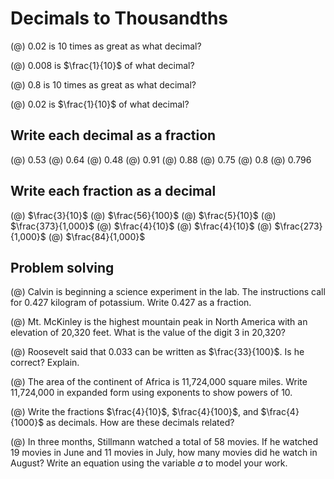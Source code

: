 # Decimals to Thousandths

(@) 0.02 is 10 times as great as what decimal?

(@) 0.008 is $\frac{1}{10}$ of what decimal?

(@) 0.8 is 10 times as great as what decimal?

(@) 0.02 is $\frac{1}{10}$ of what decimal?

## Write each decimal as a fraction


(@) 0.53
(@) 0.64
(@) 0.48
(@) 0.91
(@) 0.88
(@) 0.75
(@) 0.8
(@) 0.796

## Write each fraction as a decimal


(@) $\frac{3}{10}$
(@) $\frac{56}{100}$
(@) $\frac{5}{10}$
(@) $\frac{373}{1,000}$
(@) $\frac{4}{10}$
(@) $\frac{4}{10}$
(@) $\frac{273}{1,000}$
(@) $\frac{84}{1,000}$

## Problem solving

(@) Calvin is beginning a science experiment in the lab. The instructions call for 0.427 kilogram of potassium. Write 0.427 as a fraction.

(@) Mt. McKinley is the highest mountain peak in North America with an elevation of 20,320 feet. What is the value of the digit 3 in 20,320?


(@) Roosevelt said that 0.033 can be written as $\frac{33}{100}$. Is he correct? Explain.


(@) The area of the continent of Africa is 11,724,000 square miles. Write 11,724,000 in expanded form using exponents to show powers of 10.


(@) Write the fractions $\frac{4}{10}$, $\frac{4}{100}$, and $\frac{4}{1000}$ as decimals. How are these decimals related?


(@) In three months, Stillmann watched a total of 58 movies. If he watched 19 movies in June and 11 movies in July, how many movies did he watch in August? Write an equation using the variable $a$ to model your work.

